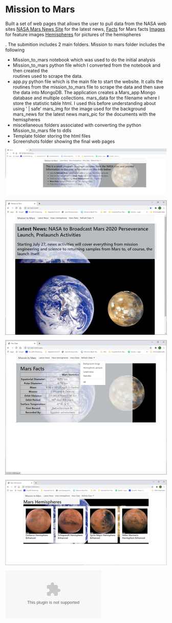 # Mission to Mars

Built a set of web pages that allows the user to pull data from the NASA web sites 
    [NASA Mars News Site](https://mars.nasa.gov/news/) for the latest news, 
    [Facts](https://space-facts.com/mars/) for Mars facts
    [Images](https://www.jpl.nasa.gov/spaceimages/?search=&category=Mars) for feature images
    [Hemispheres](https://astrogeology.usgs.gov/search/results?q=hemisphere+enhanced&k1=target&v1=Mars) for pictures of the hemispheres
    
.  The submition includes 2 main folders.  Mission to mars folder includes the following
  - Mission_to_mars notebook which was used to do the initial analysis
  - Mission_to_mars python file which I converted from the notebook and then created the    
      routines used to scrape the data.
  - app.py python file which is the main file to start the website.  It calls the routines 
      from the mission_to_mars file to scrape the data and then save the data into MongoDB. 
      The application creates a Mars_app Mongo database and multiple collections.
          mars_data for the filename where I store the statistic table html.  I used this
               before understanding about using ' | safe'
          mars_img for the image used for the background
          mars_news for the latest news
          mars_pic for the documents with the hemispheres
  - miscellaneous folders associated with converting the python Mission_to_mars file to ddls
  - Template folder storing the html files
  - Screenshots folder showing the final web pages

![About](Screenshots/Introduction_page.png)

![Pulled Data](Screenshots/Initial_page.png)

![Rescrape for new data](Screenshots/Ability_to_rescrape.png)

![Hemisphere](Screenshots/Mars_hemispheres.png)

![Powerpoint presentation](Screenshots/Screens_shots_of_web_pages.pptx)

